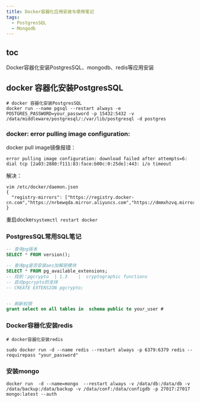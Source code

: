 ```yaml
---
title: Docker容器化应用安装与使用笔记
tags:
  - PostgresSQL
  - Mongodb
---
```



## toc
Docker容器化安装PostgresSQL、mongodb、redis等应用安装


## docker 容器化安装PostgresSQL
~~~shell
# docker 容器化安装PostgresSQL
docker run --name pgsql --restart always -e POSTGRES_PASSWORD=your_password -p 15432:5432 -v /data/middleware/postgresql/:/var/lib/postgresql -d postgres

~~~



### docker: error pulling image configuration:
docker pull image镜像报错：

~~~ shell
error pulling image configuration: download failed after attempts=6: dial tcp [2a03:2880:f111:83:face:b00c:0:25de]:443: i/o timeout
~~~

解决：

~~~shell
vim /etc/docker/daemon.json
{
  "registry-mirrors": ["https://registry.docker-cn.com","https://nrbewqda.mirror.aliyuncs.com","https://dmmxhzvq.mirror.aliyuncs.com"]
}
~~~

重启docker`systemctl restart docker`




### PostgresSQL常用SQL笔记

~~~sql
-- 查询pg版本
SELECT * FROM version();

-- 查询pg是否安装aes加解密模块
SELECT * FROM pg_available_extensions;
-- 找到：pgcrypto	| 1.3	 |	cryptographic functions
-- 启动pgcrypto的支持
-- CREATE EXTENSION pgcrypto;


-- 刷新权限
grant select on all tables in  schema public to your_user #


~~~




### Docker容器化安装redis

~~~shell
# docker容器化安装redis

sudo docker run -d --name redis --restart always -p 6379:6379 redis --requirepass "your_password" 
~~~







### 安装mongo

~~~
docker run  -d --name=mongo  --restart always -v /data/db:/data/db -v /data/backup:/data/backup -v /data/conf:/data/configdb -p 27017:27017 mongo:latest --auth
~~~

